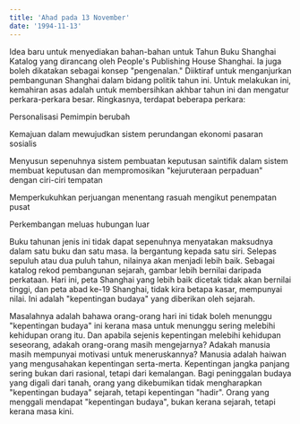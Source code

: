 ```yaml
---
title: 'Ahad pada 13 November'
date: '1994-11-13'
---
```


Idea baru untuk menyediakan bahan-bahan untuk Tahun Buku Shanghai Katalog yang dirancang oleh People's Publishing House Shanghai. Ia juga boleh dikatakan sebagai konsep "pengenalan." Diiktiraf untuk menganjurkan pembangunan Shanghai dalam bidang politik tahun ini. Untuk melakukan ini, kemahiran asas adalah untuk membersihkan akhbar tahun ini dan mengatur perkara-perkara besar. Ringkasnya, terdapat beberapa perkara:

Personalisasi Pemimpin berubah

Kemajuan dalam mewujudkan sistem perundangan ekonomi pasaran sosialis

Menyusun sepenuhnya sistem pembuatan keputusan saintifik dalam sistem membuat keputusan dan mempromosikan "kejuruteraan perpaduan" dengan ciri-ciri tempatan

Memperkukuhkan perjuangan menentang rasuah mengikut penempatan pusat

Perkembangan meluas hubungan luar

Buku tahunan jenis ini tidak dapat sepenuhnya menyatakan maksudnya dalam satu buku dan satu masa. Ia bergantung kepada satu siri. Selepas sepuluh atau dua puluh tahun, nilainya akan menjadi lebih baik. Sebagai katalog rekod pembangunan sejarah, gambar lebih bernilai daripada perkataan. Hari ini, peta Shanghai yang lebih baik dicetak tidak akan bernilai tinggi, dan peta abad ke-19 Shanghai, tidak kira betapa kasar, mempunyai nilai. Ini adalah "kepentingan budaya" yang diberikan oleh sejarah.

Masalahnya adalah bahawa orang-orang hari ini tidak boleh menunggu "kepentingan budaya" ini kerana masa untuk menunggu sering melebihi kehidupan orang itu. Dan apabila sejenis kepentingan melebihi kehidupan seseorang, adakah orang-orang masih mengejarnya? Adakah manusia masih mempunyai motivasi untuk meneruskannya? Manusia adalah haiwan yang mengusahakan kepentingan serta-merta. Kepentingan jangka panjang sering bukan dari rasional, tetapi dari kemalangan. Bagi peninggalan budaya yang digali dari tanah, orang yang dikebumikan tidak mengharapkan "kepentingan budaya" sejarah, tetapi kepentingan "hadir". Orang yang menggali mendapat "kepentingan budaya", bukan kerana sejarah, tetapi kerana masa kini.

